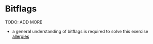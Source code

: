 # Bitflags

TODO: ADD MORE

- a general understanding of bitflags is required to solve this exercise [allergies](../exercise-concepts/allergies.md)
